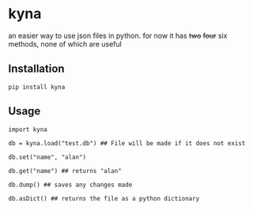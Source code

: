 # kyna

an easier way to use json files in python. for now it has ~~two~~ ~~four~~ six methods, none of which are useful

## Installation

```Py
pip install kyna
```

## Usage

```Py
import kyna

db = kyna.load("test.db") ## File will be made if it does not exist

db.set("name", "alan")

db.get("name") ## returns "alan"

db.dump() ## saves any changes made

db.asDict() ## returns the file as a python dictionary
```
